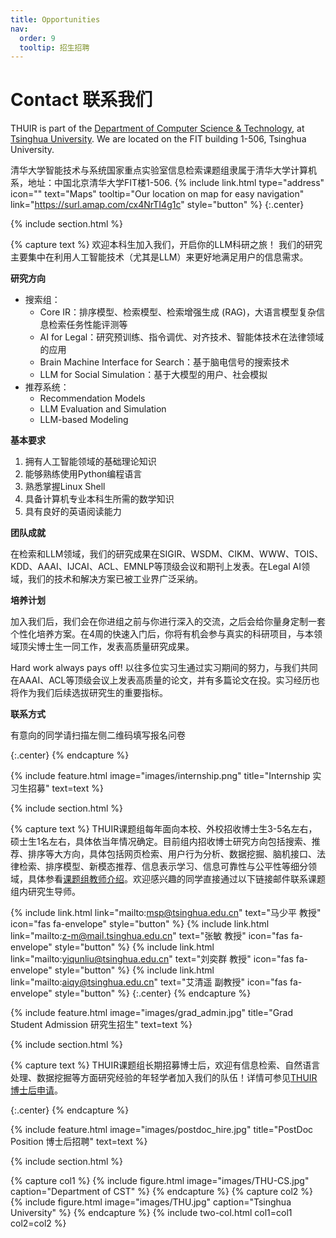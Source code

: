 ```yaml
---
title: Opportunities
nav:
  order: 9
  tooltip: 招生招聘
---
```


# <i class="fas fa-envelope"></i>Contact 联系我们

THUIR is part of the [Department of Computer Science & Technology](https://www.cs.tsinghua.edu.cn/csen/), at [Tsinghua University](https://www.tsinghua.edu.cn/en/).
We are located on the FIT building 1-506, Tsinghua University.

清华大学智能技术与系统国家重点实验室信息检索课题组隶属于清华大学计算机系，地址：中国北京清华大学FIT楼1-506.
{%
  include link.html
  type="address"
  icon=""
  text="Maps"
  tooltip="Our location on map for easy navigation"
  link="https://surl.amap.com/cx4NrTI4g1c"
  style="button"
%}
{:.center}

{% include section.html %}

{% capture text %} 
欢迎本科生加入我们，开启你的LLM科研之旅！
我们的研究主要集中在利用人工智能技术（尤其是LLM）来更好地满足用户的信息需求。

**研究方向**

* 搜索组：
  * Core IR：排序模型、检索模型、检索增强生成 (RAG)，大语言模型复杂信息检索任务性能评测等
  * AI for Legal：研究预训练、指令调优、对齐技术、智能体技术在法律领域的应用
  * Brain Machine Interface for Search：基于脑电信号的搜索技术
  * LLM for Social Simulation：基于大模型的用户、社会模拟
* 推荐系统：
  * Recommendation Models
  * LLM Evaluation and Simulation
  * LLM-based Modeling

**基本要求**
1. 拥有人工智能领域的基础理论知识
2. 能够熟练使用Python编程语言
3. 熟悉掌握Linux Shell
4. 具备计算机专业本科生所需的数学知识
5. 具有良好的英语阅读能力

**团队成就**

在检索和LLM领域，我们的研究成果在SIGIR、WSDM、CIKM、WWW、TOIS、KDD、AAAI、IJCAI、ACL、EMNLP等顶级会议和期刊上发表。在Legal AI领域，我们的技术和解决方案已被工业界广泛采纳。

**培养计划**

加入我们后，我们会在你进组之前与你进行深入的交流，之后会给你量身定制一套个性化培养方案。在4周的快速入门后，你将有机会参与真实的科研项目，与本领域顶尖博士生一同工作，发表高质量研究成果。

Hard work always pays off! 以往多位实习生通过实习期间的努力，与我们共同在AAAI、ACL等顶级会议上发表高质量的论文，并有多篇论文在投。实习经历也将作为我们后续选拔研究生的重要指标。

**联系方式**

有意向的同学请扫描左侧二维码填写报名问卷

{:.center} 
{% endcapture %}

{% include feature.html image="images/internship.png" title="Internship 实习生招募" text=text %}

{% include section.html %}

{% capture text %}
THUIR课题组每年面向本校、外校招收博士生3-5名左右，硕士生1名左右，具体依当年情况确定。目前组内招收博士研究方向包括搜索、推荐、排序等大方向，具体包括网页检索、用户行为分析、数据挖掘、脑机接口、法律检索、排序模型、新模态推荐、信息表示学习、信息可靠性与公平性等细分领域，具体参看[课题组教师介绍](../people/)。欢迎感兴趣的同学直接通过以下链接邮件联系课题组内研究生导师。

{%
  include link.html
  link="mailto:msp@tsinghua.edu.cn"
  text="马少平 教授"
  icon="fas fa-envelope"
  style="button"
%}
{%
  include link.html
  link="mailto:z-m@mail.tsinghua.edu.cn"
  text="张敏 教授"
  icon="fas fa-envelope"
  style="button"
%}
{%
  include link.html
  link="mailto:yiqunliu@tsinghua.edu.cn"
  text="刘奕群 教授"
  icon="fas fa-envelope"
  style="button"
%}
{%
  include link.html
  link="mailto:aiqy@tsinghua.edu.cn"
  text="艾清遥 副教授"
  icon="fas fa-envelope"
  style="button"
%}
{:.center}
{% endcapture %}

{%
  include feature.html
  image="images/grad_admin.jpg"
  title="Grad Student Admission 研究生招生"
  text=text
%}

{% include section.html %}

{% capture text %}
THUIR课题组长期招募博士后，欢迎有信息检索、自然语言处理、数据挖掘等方面研究经验的年轻学者加入我们的队伍！详情可参见[THUIR博士后申请](https://mp.weixin.qq.com/s/6_NKkVI9NFWUi6PZJJWX5A)。

{:.center}
{% endcapture %}

{%
  include feature.html
  image="images/postdoc_hire.jpg"
  title="PostDoc Position 博士后招聘"
  text=text
%}

{% include section.html %}

{% capture col1 %}
{%
  include figure.html
  image="images/THU-CS.jpg"
  caption="Department of CST"
%}
{% endcapture %}
{% capture col2 %}
{%
  include figure.html
  image="images/THU.jpg"
  caption="Tsinghua University"
%}
{% endcapture %}
{% include two-col.html col1=col1 col2=col2 %}
